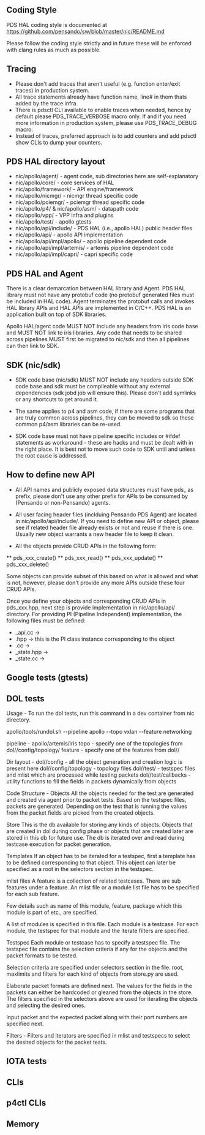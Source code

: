 ## Coding Style

PDS HAL coding style is documented at https://github.com/pensando/sw/blob/master/nic/README.md

Please follow the coding style strictly and in future these will be enforced
with clang rules as much as possible.

## Tracing

* Please don't add traces that aren't useful (e.g. function enter/exit traces)
  in production system.
* All trace statements already have function name, line# in them thats added by
  the trace infra.
* There is pdsctl CLI available to enable traces when needed, hence by default
  please PDS_TRACE_VERBOSE macro only. If and if you need more information in
  production system, please use PDS_TRACE_DEBUG macro.
* Instead of traces, preferred approach is to add counters and add pdsctl show
  CLIs to dump your counters.

## PDS HAL directory layout

* nic/apollo/agent/ - agent code, sub directories here are self-explanatory
* nic/apollo/core/ - core services of HAL
* nic/apollo/framework/ - API engine/framework
* nic/apollo/nicmgr/ - nicmgr thread specific code
* nic/apollo/pciemgr/ - pciemgr thread specific code
* nic/apollo/p4/ & nic/apollo/asm/ - datapath code
* nic/apollo/vpp/ - VPP infra and plugins
* nic/apollo/test/ - apollo gtests
* nic/apollo/api/include/ - PDS HAL (i.e., apollo HAL) public header files
* nic/apollo/api/ - apollo API implementation
* nic/apollo/api/impl/apollo/ - apollo pipeline dependent code
* nic/apollo/api/impl/artemis/ - artemis pipeline dependent code
* nic/apollo/api/impl/capri/ - capri specific code

## PDS HAL and Agent

There is a clear demarcation between HAL library and Agent. PDS HAL library
must not have any protobuf code (no protobuf generated files must be included
in HAL code). Agent terminates the protobuf calls and invokes HAL library APIs
and HAL APIs are implemented in C/C++. PDS HAL is an application built on top
of SDK libraries.

Apollo HAL/agent code MUST NOT include any headers from iris code base and MUST
NOT link to iris libraries. Any code that needs to be shared across pipelines
MUST first be migrated to nic/sdk and then all pipelines can then link to SDK.

## SDK (nic/sdk)

* SDK code base (nic/sdk) MUST NOT include any headers outside SDK code base and
  sdk must be compileable without any external dependencies (sdk jobd job will
  ensure this). Please don't add symlinks or any shortcuts to get around it.

* The same applies to p4 and asm code, if there are some programs that are truly
  common across pipelines, they can be moved to sdk so these common p4/asm
  libraries can be re-used.

* SDK code base must not have pipeline specific includes or #ifdef statements
  as workaround - these are hacks and must be dealt with in the right place.
  It is best not to move such code to SDK until and unless the root cause
  is addressed.

## How to define new API

* All API names and publicly exposed data structures must have pds_ as prefix,
please don't use any other prefix for APIs to be consumed by (Pensando or
non-Pensando) agents.

* All user facing header files (inclduing Pensando PDS Agent) are located in
  nic/apollo/api/include/. If you need to define new API or object, please
  see if related header file already exists or not and reuse if there is one.
  Usually new object warrants a new header file to keep it clean.

* All the objects provide CRUD APIs in the following form:

 ** pds_xxx_create()
 ** pds_xxx_read()
 ** pds_xxx_update()
 ** pds_xxx_delete()

  Some objects can provide subset of this based on what is allowed and what is
  not, however, please don't provide any more APIs outside these four CRUD APIs.

Once you define your objects and corresponding CRUD APIs in pds_xxx.hpp, next
step is provide implementation in nic/apollo/api/ directory. For providing
PI (Pipeline Independent) implementation, the following files must be defined:
  * <obj>_api.cc ->
  * <obj>.hpp -> this is the PI class instance corresponding to the object
  * <obj>.cc ->
  * <obj>_state.hpp ->
  * <obj>_state.cc ->

## Google tests (gtests)

## DOL tests
Usage -
To run the dol tests, run this command in a dev container from nic directory.

apollo/tools/rundol.sh --pipeline apollo --topo vxlan --feature networking

pipeline - apollo/artemis/iris
topo - specify one of the topologies from dol/<pipeline>/config/topology/
feature - specify one of the features from dol/<pipeline>/<feature>

Dir layout -
dol/<pipeline>/config - all the object generation and creation logic is
present here
dol/<pipeline>/config/topology - topology files
dol/<pipeline>/test/<feature> - testspec files and mlist which are processed
while testing packets
dol/<pipeline>/test/callbacks - utility functions to fill the fields in packets
dynamically from objects

Code Structure -
Objects
All the objects needed for the test are generated and created via agent prior to
packet tests. Based on the testspec files, packets are generated. Depending on
the test that is running the values from the packet fields are picked from the
created objects.

Store
This is the db available for storing any kinds of objects. Objects that are
created in dol during config phase or objects that are created later are
stored in this db for future use. The db is iterated over and read during
testcase execution for packet generation.

Templates
If an object has to be iterated for a testspec, first a template has to be
defined corresponding to that object. This object can later be specified as
a root in the selectors section in the testspec.

mlist files
A feature is a collection of related testcases. There are sub features under
a feature. An mlist file or a module list file has to be specified for each
sub feature.

Few details such as name of this module, feature, package which
this module is  part of etc., are specified.

A list of modules is specified in this file. Each module is a testcase.
For each module, the testspec for that module and the iterate filters are
specified.

Testspec
Each module or testcase has to specify a testspec file. The testspec file
contains the selection criteria if any for the objects and the packet formats
to be tested.

Selection criteria are specified under selectors section in the file.
root, maxlimits and filters for each kind of objects from store.py
are used.

Elaborate packet formats are defined next. The values for the fields in the
packets can either be hardcoded or gleaned from the objects in the store.
The filters specified in the selectors above are used for iterating the
objects and selecting the desired ones.

Input packet and the expected packet along with their port numbers are
specified next.

Filters -
Filters and iterators are specified in mlist and testspecs to select the
desired objects for the packet tests.

## IOTA tests

## CLIs

## p4ctl CLIs

## Memory
